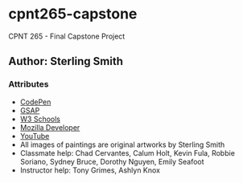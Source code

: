 # cpnt265-capstone
CPNT 265 - Final Capstone Project

## Author: Sterling Smith

### Attributes
- [CodePen](https://codepen.io/AbstractSter/pen/YzBRmev)
- [GSAP](https://gsap.com/docs/v3/Installation)
- [W3 Schools](https://www.w3schools.com/cssref/pr_grid-template-columns.php)
- [Mozilla Developer](https://developer.mozilla.org/en-US/docs/Web/CSS/box-shadow)
- [YouTube](https://www.youtube.com/watch?v=JX5qDzWDF4U&t=609s)
- All images of paintings are original artworks by Sterling Smith
- Classmate help: Chad Cervantes, Calum Holt, Kevin Fula, Robbie Soriano, Sydney Bruce, Dorothy Nguyen, Emily Seafoot
- Instructor help: Tony Grimes, Ashlyn Knox


